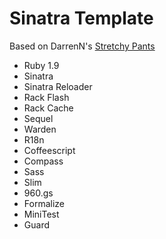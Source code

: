 # Sinatra Template #

Based on DarrenN's [Stretchy Pants](https://github.com/DarrenN/stretchy_pants)

* Ruby 1.9
* Sinatra
* Sinatra Reloader
* Rack Flash
* Rack Cache
* Sequel
* Warden
* R18n
* Coffeescript
* Compass
* Sass
* Slim
* 960.gs
* Formalize
* MiniTest
* Guard

